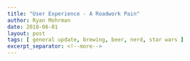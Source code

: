 ```yaml
---
title: "User Experience - A Roadwork Pain"
author: Ryan Mohrman
date: 2018-06-01
layout: post
tags: [ general update, brewing, beer, nerd, star wars ]
excerpt_separator: <!--more-->
---
```


